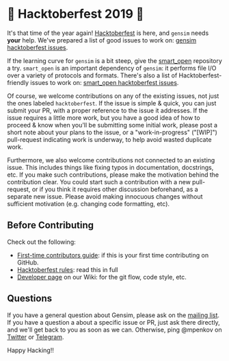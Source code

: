 # :pizza: Hacktoberfest 2019 :beer:

It's that time of the year again!
[Hacktoberfest](https://hacktoberfest.digitalocean.com) is here, and `gensim` needs **your** help.
We've prepared a list of good issues to work on: [gensim hacktoberfest issues](https://github.com/RaRe-Technologies/gensim/labels/hacktoberfest).

If the learning curve for `gensim` is a bit steep, give the [smart_open](https://github.com/RaRe-Technologies/smart_open) repository a try.
`smart_open` is an important dependency of `gensim`: it performs file I/O over a variety of protocols and formats.
There's also a list of Hacktoberfest-friendly issues to work on: [smart_open hacktoberfest issues](https://github.com/RaRe-Technologies/smart_open/labels/hacktoberfest).

Of course, we welcome contributions on any of the existing issues, not just the ones labeled `hacktoberfest`.
If the issue is simple & quick, you can just submit your PR, with a proper reference to the issue it addresses.
If the issue requires a little more work, but you have a good idea of how to proceed & know when you'll be submitting some initial work, please post a short note about your plans to the issue, or a "work-in-progress" ("[WIP]") pull-request indicating work is underway, to help avoid wasted duplicate work.

Furthermore, we also welcome contributions not connected to an existing issue.
This includes things like fixing typos in documentation, docstrings, etc.
If you make such contributions, please make the motivation behind the contribution clear.
You could start such a contribution with a new pull-request, or if you think it requires other discussion beforehand, as a separate new issue.
Please avoid making innocuous changes without sufficient motivation (e.g. changing code formatting, etc).

## Before Contributing

Check out the following:

- [First-time contributors guide](https://github.com/firstcontributions/first-contributions): if this is your first time contributing on GitHub.
- [Hacktoberfest rules](https://hacktoberfest.digitalocean.com/faq#rules): read this in full
- [Developer page](https://github.com/RaRe-Technologies/gensim/wiki/Developer-page) on our Wiki: for the git flow, code style, etc.

## Questions

If you have a general question about Gensim, please ask on the [mailing list](https://groups.google.com/forum/#!forum/gensim).
If you have a question a about a specific issue or PR, just ask there directly, and we'll get back to you as soon as we can.
Otherwise, ping @mpenkov on [Twitter](https://twitter.com/mpenkov) or [Telegram](https://t.me/mpenkov).

Happy Hacking!!
